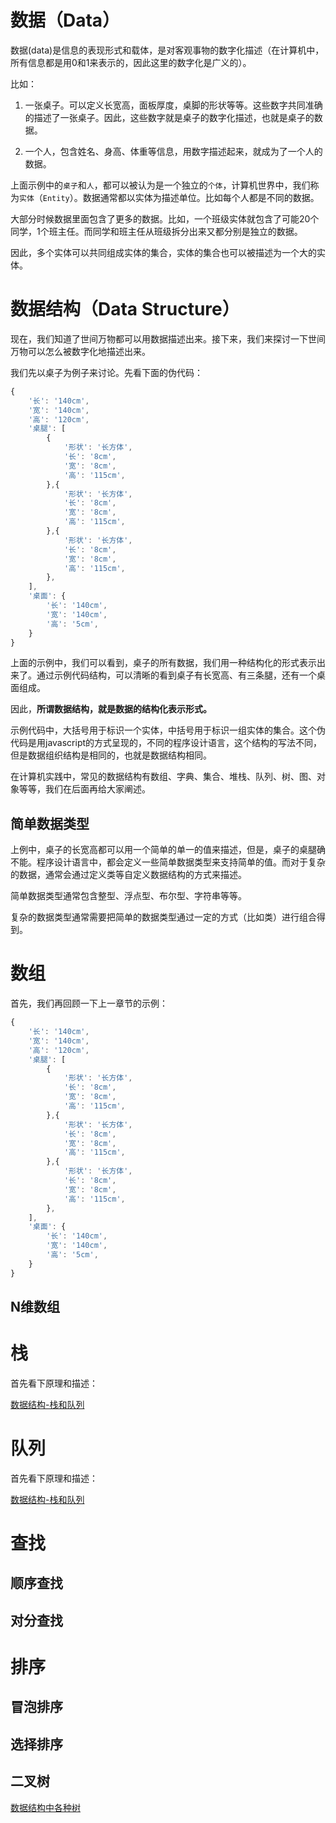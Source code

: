 # 数据（Data）

数据(data)是信息的表现形式和载体，是对客观事物的数字化描述（在计算机中，所有信息都是用0和1来表示的，因此这里的数字化是广义的）。

比如：
1. 一张桌子。可以定义长宽高，面板厚度，桌脚的形状等等。这些数字共同准确的描述了一张桌子。因此，这些数字就是桌子的数字化描述，也就是桌子的数据。

2. 一个人，包含姓名、身高、体重等信息，用数字描述起来，就成为了一个人的数据。

上面示例中的`桌子`和`人`，都可以被认为是一个独立的`个体`，计算机世界中，我们称为`实体`（`Entity`）。数据通常都以实体为描述单位。比如每个人都是不同的数据。

大部分时候数据里面包含了更多的数据。比如，一个班级实体就包含了可能20个同学，1个班主任。而同学和班主任从班级拆分出来又都分别是独立的数据。

因此，多个实体可以共同组成实体的集合，实体的集合也可以被描述为一个大的实体。

# 数据结构（Data Structure）

现在，我们知道了世间万物都可以用数据描述出来。接下来，我们来探讨一下世间万物可以怎么被数字化地描述出来。

我们先以桌子为例子来讨论。先看下面的伪代码：

```javascript
{
    '长': '140cm',
    '宽': '140cm',
    '高': '120cm',
    '桌腿': [
        {
            '形状': '长方体',
            '长': '8cm',
            '宽': '8cm',
            '高': '115cm',
        },{
            '形状': '长方体',
            '长': '8cm',
            '宽': '8cm',
            '高': '115cm',
        },{
            '形状': '长方体',
            '长': '8cm',
            '宽': '8cm',
            '高': '115cm',
        },
    ],
    '桌面': {
        '长': '140cm',
        '宽': '140cm',
        '高': '5cm',
    }
}
```

上面的示例中，我们可以看到，桌子的所有数据，我们用一种结构化的形式表示出来了。通过示例代码结构，可以清晰的看到桌子有长宽高、有三条腿，还有一个桌面组成。

因此，**所谓数据结构，就是数据的结构化表示形式。**

示例代码中，大括号用于标识一个实体，中括号用于标识一组实体的集合。这个伪代码是用javascript的方式呈现的，不同的程序设计语言，这个结构的写法不同，但是数据组织结构是相同的，也就是数据结构相同。

在计算机实践中，常见的数据结构有数组、字典、集合、堆栈、队列、树、图、对象等等，我们在后面再给大家阐述。

## 简单数据类型

上例中，桌子的长宽高都可以用一个简单的单一的值来描述，但是，桌子的桌腿确不能。程序设计语言中，都会定义一些简单数据类型来支持简单的值。而对于复杂的数据，通常会通过定义类等自定义数据结构的方式来描述。

简单数据类型通常包含整型、浮点型、布尔型、字符串等等。

复杂的数据类型通常需要把简单的数据类型通过一定的方式（比如类）进行组合得到。

# 数组

首先，我们再回顾一下上一章节的示例：

```javascript
{
    '长': '140cm',
    '宽': '140cm',
    '高': '120cm',
    '桌腿': [
        {
            '形状': '长方体',
            '长': '8cm',
            '宽': '8cm',
            '高': '115cm',
        },{
            '形状': '长方体',
            '长': '8cm',
            '宽': '8cm',
            '高': '115cm',
        },{
            '形状': '长方体',
            '长': '8cm',
            '宽': '8cm',
            '高': '115cm',
        },
    ],
    '桌面': {
        '长': '140cm',
        '宽': '140cm',
        '高': '5cm',
    }
}
```

## N维数组

# 栈

首先看下原理和描述：

[数据结构-栈和队列](http://blog.csdn.net/hguisu/article/details/7674195)

# 队列

首先看下原理和描述：

[数据结构-栈和队列](http://blog.csdn.net/hguisu/article/details/7674195)

# 查找

## 顺序查找

## 对分查找

# 排序

## 冒泡排序

## 选择排序

## 二叉树

[数据结构中各种树](http://blog.jobbole.com/111680/)

